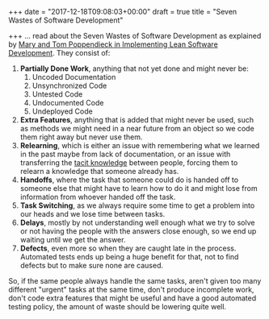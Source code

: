 +++
date = "2017-12-18T09:08:03+00:00"
draft = true
title = "Seven Wastes of Software Development"

+++
... read about the Seven Wastes of Software Development as explained by [Mary and Tom Poppendieck in Implementing Lean Software Development](https://www.amazon.ca/Implementing-Lean-Software-Development-Concept/dp/0321437381). They consist of:

1. **Partially Done Work**, anything that not yet done and might never be:
   1. Uncoded Documentation
   2. Unsynchronized Code
   3. Untested Code
   4. Undocumented Code
   5. Undeployed Code
2. **Extra Features**, anything that is added that might never be used, such as methods we might need in a near future from an object so we code them right away but never use them.
3. **Relearning**, which is either an issue with remembering what we learned in the past maybe from lack of documentation, or an issue with transferring the [tacit knowledge](https://en.wikipedia.org/wiki/Tacit_knowledge) between people, forcing them to relearn a knowledge that someone already has.
4. **Handoffs**, where the task that someone could do is handed off to someone else that might have to learn how to do it and might lose from information from whoever handed off the task.
5. **Task Switching**, as we always require some time to get a problem into our heads and we lose time between tasks.
6. **Delays**, mostly by not understanding well enough what we try to solve or not having the people with the answers close enough, so we end up waiting until we get the answer.
7. **Defects**, even more so when they are caught late in the process. Automated tests ends up being a huge benefit for that, not to find defects but to make sure none are caused.

So, if the same people always handle the same tasks, aren't given too many different "urgent" tasks at the same time, don't produce incomplete work, don't code extra features that might be useful and have a good automated testing policy, the amount of waste should be lowering quite well.
